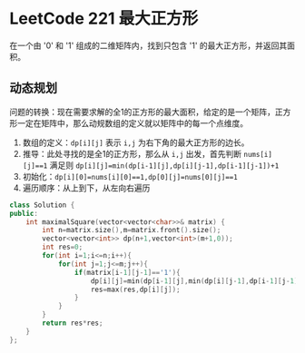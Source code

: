 # LeetCode 221 最大正方形

在一个由 '0' 和 '1' 组成的二维矩阵内，找到只包含 '1' 的最大正方形，并返回其面积。

## 动态规划

问题的转换：现在需要求解的全1的正方形的最大面积，给定的是一个矩阵，正方形一定在矩阵中，那么动规数组的定义就以矩阵中的每一个点维度。

1. 数组的定义：`dp[i][j]` 表示 `i,j` 为右下角的最大正方形的边长。
2. 推导：此处寻找的是全1的正方形，那么从 `i,j` 出发，首先判断 `nums[i][j]==1` 满足则 `dp[i][j]=min(dp[i-1][j],dp[i][j-1],dp[i-1][j-1])+1`
3. 初始化：`dp[i][0]=nums[i][0]==1,dp[0][j]=nums[0][j]==1`
4. 遍历顺序：从上到下，从左向右遍历

```c++
class Solution {
public:
    int maximalSquare(vector<vector<char>>& matrix) {
        int n=matrix.size(),m=matrix.front().size();
        vector<vector<int>> dp(n+1,vector<int>(m+1,0));
        int res=0;
        for(int i=1;i<=n;i++){
            for(int j=1;j<=m;j++){
                if(matrix[i-1][j-1]=='1'){
                    dp[i][j]=min(dp[i-1][j],min(dp[i][j-1],dp[i-1][j-1]))+1;
                    res=max(res,dp[i][j]);
                }
            }
        }
        return res*res;
    }
};
```
